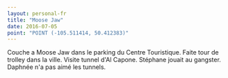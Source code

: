 ```yaml
---
layout: personal-fr
title: "Moose Jaw"
date: 2016-07-05
point: "POINT (-105.511414, 50.412383)" 
---
```


Couche a Moose Jaw dans le parking du Centre Touristique. Faite tour de trolley dans la ville. Visite tunnel d'Al Capone. Stéphane jouait au gangster. Daphnée n'a pas aimé les tunnels.
